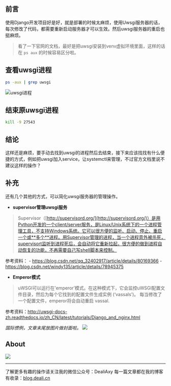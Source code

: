 ## 前言
使用Django开发项目好是好，就是部署的时候太麻烦，使用Uwsgi服务器的话，每次修改了代码，都需要重新启动服务器才可以生效。然后uwsgi服务器的重启也挺麻烦。

>看了一下官网的文档，最好是把uwsgi安装到venv虚拟环境里面，这样的话在 `ps aux` 的时候容易区分啦。

## 查看uwsgi进程
```bash
ps -aux | grep uwsgi
```
![uwsgi进程](https://upload-images.jianshu.io/upload_images/8869373-965a7fd10e21db26.png?imageMogr2/auto-orient/strip%7CimageView2/2/w/1240)


## 结束原uwsgi进程
```bash
kill -9 27543
```

## 结论
这样还是麻烦，要手动去找到uwsgi的进程然后去结束，接下来应该找找有什么便捷的方式，例如把uwsgi加入service，让systemctl来管理，不过官方文档里说不建议这样的操作？


## 补充
还有几个其他的方式，可以简化uwsgi服务器的管理操作。
- **supervisor管理uwsgi服务**
>Supervisor（[http://supervisord.org/](http://supervisord.org/)）是用Python开发的一个client/server服务，是Linux/Unix系统下的一个进程管理工具，不支持Windows系统。它可以很方便的监听、启动、停止、重启一个或**多个**进程。用Supervisor管理的进程，当一个进程意外被杀死，supervisort监听到进程死后，会自动将它重新拉起，很方便的做到进程自动恢复的功能，不再需要自己写shell脚本来控制。

参考资料：
    - https://blog.csdn.net/qq_32402917/article/details/80169366
    - https://blog.csdn.net/windy135/article/details/78945375

- **Emperor模式**
>uWSGI可以运行在’emperor’模式。在这种模式下，它会监控uWSGI配置文件目录，然后为每个它找到的配置文件生成实例 (‘vassals’)。
>每当修改了一个配置文件，emperor将会自动重启 vassal.

参考资料：http://uwsgi-docs-zh.readthedocs.io/zh_CN/latest/tutorials/Django_and_nginx.html


*国际惯例，文章末尾放图片做封面啦。*
![](https://upload-images.jianshu.io/upload_images/8869373-aba160d66b906207.png?imageMogr2/auto-orient/strip%7CimageView2/2/w/1240)

## About
![](https://upload-images.jianshu.io/upload_images/8869373-901590e019f6f85b.png?imageMogr2/auto-orient/strip%7CimageView2/2/w/1240)

---------------
了解更多有趣的操作请关注我的微信公众号：DealiAxy
每一篇文章都在我的博客有收录：[blog.deali.cn](http://blog.deali.cn)